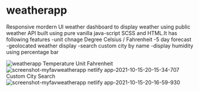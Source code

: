 # weatherapp
Responsive mordern UI weather dashboard to display weather using public weather API built using pure vanilla java-script SCSS and HTML.It has following features
-unit chnage Degree Celsius / Fahrenheit
-5 day forecast
-geolocated weather display
-search custom city by name
-display humidity using percentage bar
 
![weatherapp](https://user-images.githubusercontent.com/34830219/137506471-f3c3cac4-93cf-4371-b469-3332b6a4f463.png)
Temperature Unit Fahrenheit
![screenshot-myfavweatherapp netlify app-2021-10-15-20-15-34-707](https://user-images.githubusercontent.com/34830219/137506612-f786960f-839e-4854-8c3a-faa95900ecac.png)
Custom City Search
![screenshot-myfavweatherapp netlify app-2021-10-15-20-16-59-930](https://user-images.githubusercontent.com/34830219/137506851-4908c9d6-5f1a-40b0-b015-f6cc8c83b6c2.png)
